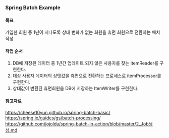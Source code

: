 ### Spring Batch Example

#### 목표
가입한 회원 중 1년이 지나도록 상태 변화가 없는 회원을 휴면 회원으로 전환하는 배치 작성

#### 작업 순서
1. DB에 저장된 데이터 중 1년간 업데이트 되지 않은 사용자를 찾는 itemReader를 구현한다.
2. 대상 사용자 데이터의 상탯값을 휴면으로 전환하는 프로세스로 itemProcessor를 구현한다.
3. 상태값이 변환된 휴면회원을 DB에 저장하는 ItemWriter를 구현한다.

#### 참고자료
https://cheese10yun.github.io/spring-batch-basic/
https://spring.io/guides/gs/batch-processing/
https://github.com/jojoldu/spring-batch-in-action/blob/master/2_Job생성.md